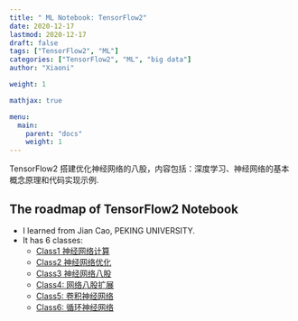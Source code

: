 ```yaml
---
title: " ML Notebook: TensorFlow2"
date: 2020-12-17
lastmod: 2020-12-17
draft: false
tags: ["TensorFlow2", "ML"]
categories: ["TensorFlow2", "ML", "big data"]
author: "Xiaoni"

weight: 1

mathjax: true

menu:
  main:
    parent: "docs"
    weight: 1
---
```


TensorFlow2 搭建优化神经网络的八股，内容包括：深度学习、神经网络的基本概念原理和代码实现示例.

<!--more-->

## The roadmap of TensorFlow2 Notebook

- I learned from Jian Cao, PEKING UNIVERSITY.
- It has 6 classes:
  - [Class1 神经网络计算](https://xiaonilee.github.io/post/tensorflow201/)
  - [Class2 神经网络优化](https://xiaonilee.github.io/post/tensorflow202/)
  - [Class3 神经网络八股](https://xiaonilee.github.io/post/tensorflow203/)
  - [Class4: 网络八股扩展](https://xiaonilee.github.io/post/tensorflow204/)
  - [Class5: 卷积神经网络](https://xiaonilee.github.io/post/tensorflow205/)
  - [Class6: 循环神经网络](https://xiaonilee.github.io/post/tensorflow206/)


